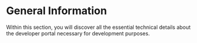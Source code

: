 # General Information

<head>
  <meta name="guidename" content="API Management"/>
  <meta name="context" content="GUID-aea4bfc4-bceb-444b-81bf-8f6abd59a3c0"/>
</head>

Within this section, you will discover all the essential technical details about the developer portal necessary for development purposes.